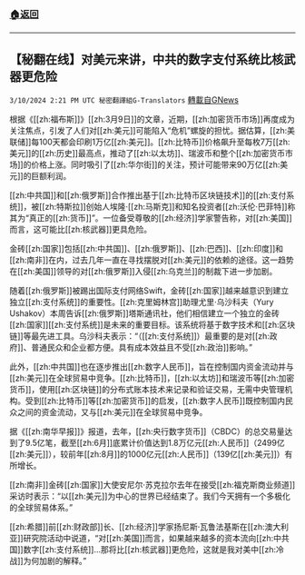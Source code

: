 ###  [:house:返回](README.md)
---


## 【秘翻在线】对美元来讲，中共的数字支付系统比核武器更危险
`3/10/2024 2:21 PM UTC 秘密翻譯組G-Translators` [轉載自GNews](https://gnews.org/articles/2381932)

根据《[[zh:福布斯]]》[[zh:3月9日]]的文章，近期，[[zh:加密货币市场]]再度成为关注焦点，引发了人们对[[zh:美元]]可能陷入“危机”螺旋的担忧。据估算，[[zh:美联储]]每100天都会印刷1万亿[[zh:美元]]。[[zh:比特币]]价格飙升至每枚7万[[zh:美元]]的[[zh:历史]]最高点，推动了[[zh:以太坊]]、瑞波币和整个[[zh:加密货币市场]]的价格上涨。同时吸引了[[zh:华尔街]]的关注，预计可能带来90万亿[[zh:美元]]的巨额利润。

[[zh:中共国]]和[[zh:俄罗斯]]合作推出基于[[zh:比特币区块链技术]]的[[zh:支付系统]]，被[[zh:特斯拉]]创始人埃隆·[[zh:马斯克]]和知名投资者[[zh:沃伦·巴菲特]]称其为“真正的[[zh:货币]]”。一位备受尊敬的[[zh:经济]]学家警告称，对[[zh:美国]]而言，这可能比[[zh:核武器]]更具危险。

金砖[[zh:国家]]包括[[zh:中共国]]、[[zh:俄罗斯]]、[[zh:巴西]]、[[zh:印度]]和[[zh:南非]]在内，过去几年一直在寻找摆脱对[[zh:美元]]的依赖的途径。这一趋势在[[zh:美国]]领导的对[[zh:俄罗斯]]入侵[[zh:乌克兰]]的制裁下进一步加剧。

随着[[zh:俄罗斯]]被踢出国际支付网络Swift，金砖[[zh:国家]]越来越意识到建立独立[[zh:支付系统]]的重要性。[[zh:克里姆林宫]]助理尤里·乌沙科夫（Yury Ushakov）本周告诉[[zh:俄罗斯]]塔斯通讯社，他们相信建立一个独立的金砖[[zh:国家]][[zh:支付系统]]是未来的重要目标。该系统将基于数字技术和[[zh:区块链]]等最先进工具。乌沙科夫表示：“（[[zh:支付系统]]）最重要的是对[[zh:政府]]、普通民众和企业都方便。具有成本效益且不受[[zh:政治]]影响。”

此外，[[zh:中共国]]也在逐步推出[[zh:数字人民币]]，旨在控制国内资金流动并与[[zh:美元]]在全球贸易中竞争。[[zh:比特币]]，[[zh:以太坊]]和瑞波币等[[zh:加密货币]]，使用[[zh:区块链]]的分布式账本技术来记录和验证交易，无需中央管理机构。受到[[zh:比特币]]等[[zh:加密货币]]的启发，[[zh:数字人民币]]既控制国内民众之间的资金流动，又与[[zh:美元]]在全球贸易中竞争。

据《[[zh:南华早报]]》报道，去年，[[zh:央行数字货币]]（CBDC）的总交易量达到了9.5亿笔，截至[[zh:6月]]底累计价值达到1.8万亿元[[zh:人民币]]（2499亿[[zh:美元]]），较前年[[zh:8月]]的1000亿元[[zh:人民币]]（139亿[[zh:美元]]）有所增长。

[[zh:南非]]金砖[[zh:国家]]大使安尼尔·苏克拉尔去年在接受[[zh:福克斯商业频道]]采访时表示：“以[[zh:美元]]为中心的世界已经结束了。我们今天拥有一个多极化的全球贸易体系。”

[[zh:希腊]]前[[zh:财政部]]长、[[zh:经济]]学家扬尼斯·瓦鲁法基斯在[[zh:澳大利亚]]研究院活动中说道，“对[[zh:美国]]而言，如果越来越多的资本流向[[zh:中共国]]数字[[zh:支付系统]]…那将比[[zh:核武器]]更危险，这就是我对美中[[zh:冷战]]为何加剧的解释。”
